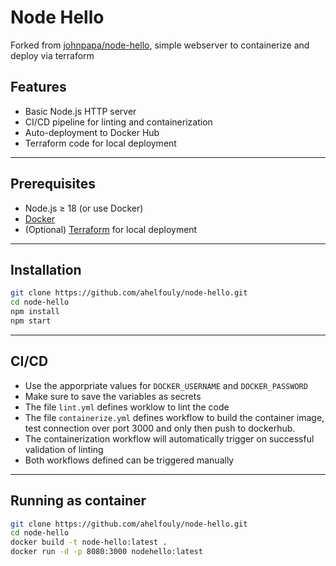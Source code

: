 # Node Hello

Forked from [johnpapa/node-hello](https://github.com/johnpapa/node-hello), simple webserver to containerize and deploy via terraform

## Features

- Basic Node.js HTTP server
- CI/CD pipeline for linting and containerization
- Auto-deployment to Docker Hub
- Terraform code for local deployment

---

## Prerequisites

- Node.js ≥ 18 (or use Docker)
- [Docker](https://www.docker.com/)
- (Optional) [Terraform](https://www.terraform.io/) for local deployment
---

## Installation

```bash
git clone https://github.com/ahelfouly/node-hello.git
cd node-hello
npm install
npm start
```
---
## CI/CD
- Use the apporpriate values for `DOCKER_USERNAME` and `DOCKER_PASSWORD`
- Make sure to save the variables as secrets
- The file `lint.yml` defines worklow to lint the code
- The file `containerize.yml` defines workflow to build the container image, test connection over port 3000 and only then push to dockerhub.
- The containerization workflow will automatically trigger on successful validation of linting
- Both workflows defined can be triggered manually

---

## Running as container
```bash
git clone https://github.com/ahelfouly/node-hello.git
cd node-hello
docker build -t node-hello:latest .
docker run -d -p 8080:3000 nodehello:latest
```

